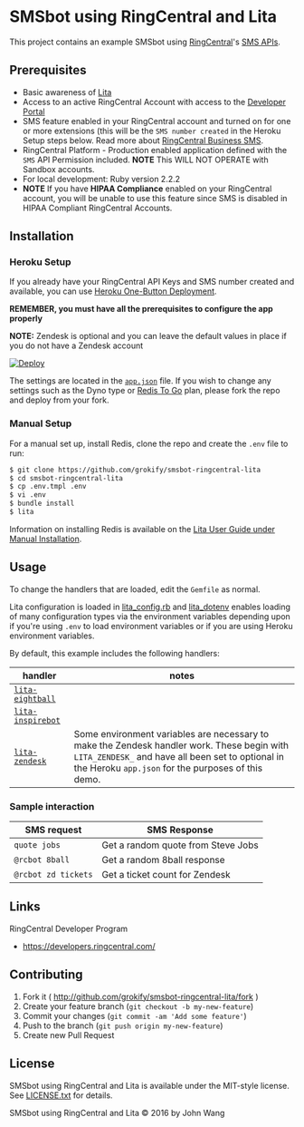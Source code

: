 SMSbot using RingCentral and Lita
=================================

This project contains an example SMSbot using [RingCentral](https://ringcentral.com)'s [SMS APIs](https://developers.ringcentral.com).

## Prerequisites

* Basic awareness of [Lita](https://www.lita.io/)
* Access to an active RingCentral Account with access to the [Developer Portal](https://developers.ringcentral.com)
* SMS feature enabled in your RingCentral account and turned on for one or more extensions (this will be the `SMS number created` in the Heroku Setup steps below. Read more about [RingCentral Business SMS](http://success.ringcentral.com/articles/RC_Knowledge_Article/RingCentral-Business-SMS-Frequently-Asked-Questions).
* RingCentral Platform - Production enabled application defined with the `SMS` API Permission included. **NOTE** This WILL NOT OPERATE with Sandbox accounts.
* For local development: Ruby version 2.2.2
* **NOTE** If you have **HIPAA Compliance** enabled on your RingCentral account, you will be unable to use this feature since SMS is disabled in HIPAA Compliant RingCentral Accounts.

## Installation

### Heroku Setup

If you already have your RingCentral API Keys and SMS number created and available, you can use [Heroku One-Button Deployment](https://devcenter.heroku.com/articles/heroku-button).

**REMEMBER, you must have all the prerequisites to configure the app properly**

**NOTE:** Zendesk is optional and you can leave the default values in place if you do not have a Zendesk account

[![Deploy](https://www.herokucdn.com/deploy/button.svg)](https://heroku.com/deploy)

The settings are located in the [`app.json`](app.json) file. If you wish to change any settings such as the Dyno type or [Redis To Go](https://elements.heroku.com/addons/redistogo) plan, please fork the repo and deploy from your fork.

### Manual Setup

For a manual set up, install Redis, clone the repo and create the `.env` file to run:

```bash
$ git clone https://github.com/grokify/smsbot-ringcentral-lita
$ cd smsbot-ringcentral-lita
$ cp .env.tmpl .env
$ vi .env
$ bundle install
$ lita
```

Information on installing Redis is available on the [Lita User Guide under Manual Installation](https://docs.lita.io/getting-started/installation/#manual-installation).

## Usage

To change the handlers that are loaded, edit the `Gemfile` as normal.

Lita configuration is loaded in [lita_config.rb](lita_config.rb) and [lita_dotenv](.lita_dotenv) enables loading of many configuration types via the environment variables depending upon if you're using `.env` to load environment variables or if you are using Heroku environment variables.

By default, this example includes the following handlers:

| handler | notes |
|---------|-------|
| [`lita-eightball`](https://github.com/webdestroya/lita-eightball) | |
| [`lita-inspirebot`](https://github.com/grokify/lita-inspirebot) | |
| [`lita-zendesk`](https://github.com/grokify/lita-zendesk) | Some environment variables are necessary to make the Zendesk handler work. These begin with `LITA_ZENDESK_` and have all been set to optional in the Heroku `app.json` for the purposes of this demo. |

### Sample interaction

| SMS request | SMS Response |
|-------------|--------------|
| `quote jobs` | Get a random quote from Steve Jobs |
| `@rcbot 8ball` | Get a random 8ball response |
| `@rcbot zd tickets` | Get a ticket count for Zendesk |

## Links

RingCentral Developer Program

* https://developers.ringcentral.com/

## Contributing

1. Fork it ( http://github.com/grokify/smsbot-ringcentral-lita/fork )
2. Create your feature branch (`git checkout -b my-new-feature`)
3. Commit your changes (`git commit -am 'Add some feature'`)
4. Push to the branch (`git push origin my-new-feature`)
5. Create new Pull Request

## License

SMSbot using RingCentral and Lita is available under the MIT-style license. See [LICENSE.txt](LICENSE.txt) for details.

SMSbot using RingCentral and Lita &copy; 2016 by John Wang
